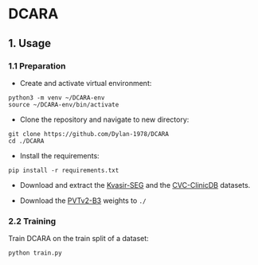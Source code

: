 
# DCARA


## 1. Usage

### 1.1 Preparation

+ Create and activate virtual environment:

```
python3 -m venv ~/DCARA-env
source ~/DCARA-env/bin/activate
```

+ Clone the repository and navigate to new directory:

```
git clone https://github.com/Dylan-1978/DCARA
cd ./DCARA
```

+ Install the requirements:

```
pip install -r requirements.txt
```

+ Download and extract the [Kvasir-SEG](https://datasets.simula.no/downloads/kvasir-seg.zip) and the [CVC-ClinicDB](https://www.dropbox.com/s/p5qe9eotetjnbmq/CVC-ClinicDB.rar?dl=0) datasets.

+ Download the [PVTv2-B3](https://github.com/whai362/PVT/releases/download/v2/pvt_v2_b3.pth) weights to `./`

### 2.2 Training

Train DCARA on the train split of a dataset:

```
python train.py 
```

